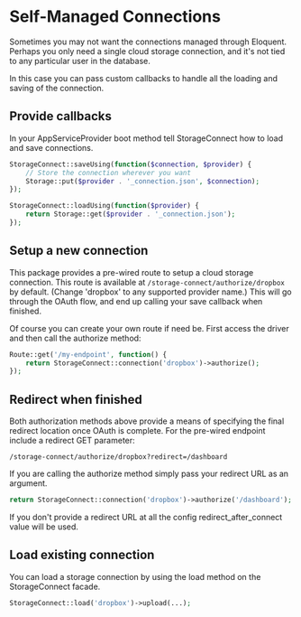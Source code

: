 # Self-Managed Connections

Sometimes you may not want the connections managed through Eloquent. Perhaps you only need a single cloud storage connection, and it's not tied to any particular user in the database.

In this case you can pass custom callbacks to handle all the loading and saving of the connection.

## Provide callbacks

In your AppServiceProvider boot method tell StorageConnect how to load and save connections.

```php
StorageConnect::saveUsing(function($connection, $provider) {
    // Store the connection wherever you want 
    Storage::put($provider . '_connection.json', $connection);
});

StorageConnect::loadUsing(function($provider) {
    return Storage::get($provider . '_connection.json');
});
```

## Setup a new connection

This package provides a pre-wired route to setup a cloud storage connection. This route is available at `/storage-connect/authorize/dropbox` by default. (Change 'dropbox' to any supported provider name.) This will go through the OAuth flow, and end up calling your save callback when finished.

Of course you can create your own route if need be. First access the driver and then call the authorize method:

```php
Route::get('/my-endpoint', function() {
    return StorageConnect::connection('dropbox')->authorize();
});
```

## Redirect when finished

Both authorization methods above provide a means of specifying the final redirect location once OAuth is complete. For the pre-wired endpoint include a redirect GET parameter:

```
/storage-connect/authorize/dropbox?redirect=/dashboard
```

If you are calling the authorize method simply pass your redirect URL as an argument.

```php
return StorageConnect::connection('dropbox')->authorize('/dashboard');
```

If you don't provide a redirect URL at all the config redirect_after_connect value will be used.

## Load existing connection

You can load a storage connection by using the load method on the StorageConnect facade.

```php
StorageConnect::load('dropbox')->upload(...);
```